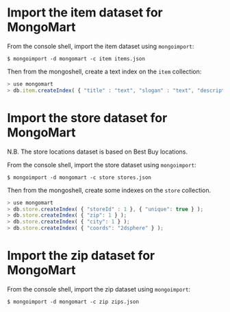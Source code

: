 Import the item dataset for MongoMart
=====================================

From the console shell, import the item dataset using `mongoimport`:

```shell
$ mongoimport -d mongomart -c item items.json
```

Then from the mongoshell, create a text index on the `item` collection:

```javascript
> use mongomart
> db.item.createIndex( { "title" : "text", "slogan" : "text", "description" : "text" } )
```

Import the store dataset for MongoMart
=====================================

N.B. The store locations dataset is based on Best Buy locations.

From the console shell, import the store dataset using `mongoimport`:

```shell
$ mongoimport -d mongomart -c store stores.json
```

Then from the mongoshell, create some indexes on the `store` collection.

```javascript
> use mongomart
> db.store.createIndex( { "storeId" : 1 }, { "unique": true } );
> db.store.createIndex( { "zip": 1 } );
> db.store.createIndex( { "city": 1 } );
> db.store.createIndex( { "coords": "2dsphere" } );
```

Import the zip dataset for MongoMart
=====================================

From the console shell, import the zip dataset using `mongoimport`:

```shell
$ mongoimport -d mongomart -c zip zips.json
```
